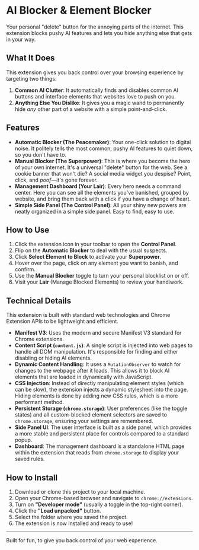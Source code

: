 # AI Blocker & Element Blocker

Your personal "delete" button for the annoying parts of the internet. This extension blocks pushy AI features and lets you hide anything else that gets in your way.

## What It Does

This extension gives you back control over your browsing experience by targeting two things:

1.  **Common AI Clutter**: It automatically finds and disables common AI buttons and interface elements that websites love to push on you.
2.  **Anything Else You Dislike**: It gives you a magic wand to permanently hide *any* other part of a website with a simple point-and-click.

## Features

*   **Automatic Blocker (The Peacemaker)**: Your one-click solution to digital noise. It politely tells the most common, pushy AI features to quiet down, so you don't have to.
*   **Manual Blocker (The Superpower)**: This is where you become the hero of your own internet. It's a universal "delete" button for the web. See a cookie banner that won't die? A social media widget you despise? Point, click, and *poof*—it's gone forever.
*   **Management Dashboard (Your Lair)**: Every hero needs a command center. Here you can see all the elements you've banished, grouped by website, and bring them back with a click if you have a change of heart.
*   **Simple Side Panel (The Control Panel)**: All your shiny new powers are neatly organized in a simple side panel. Easy to find, easy to use.

## How to Use

1.  Click the extension icon in your toolbar to open the **Control Panel**.
2.  Flip on the **Automatic Blocker** to deal with the usual suspects.
3.  Click **Select Element to Block** to activate your **Superpower**.
4.  Hover over the page, click on any element you want to banish, and confirm.
5.  Use the **Manual Blocker** toggle to turn your personal blocklist on or off.
6.  Visit your **Lair** (Manage Blocked Elements) to review your handiwork.

## Technical Details

This extension is built with standard web technologies and Chrome Extension APIs to be lightweight and efficient.

*   **Manifest V3**: Uses the modern and secure Manifest V3 standard for Chrome extensions.
*   **Content Script (`content.js`)**: A single script is injected into web pages to handle all DOM manipulation. It's responsible for finding and either disabling or hiding AI elements.
*   **Dynamic Content Handling**: It uses a `MutationObserver` to watch for changes to the webpage after it loads. This allows it to block AI elements that are loaded in dynamically with JavaScript.
*   **CSS Injection**: Instead of directly manipulating element styles (which can be slow), the extension injects a dynamic stylesheet into the page. Hiding elements is done by adding new CSS rules, which is a more performant method.
*   **Persistent Storage (`chrome.storage`)**: User preferences (like the toggle states) and all custom-blocked element selectors are saved to `chrome.storage`, ensuring your settings are remembered.
*   **Side Panel UI**: The user interface is built as a side panel, which provides a more stable and persistent place for controls compared to a standard popup.
*   **Dashboard**: The management dashboard is a standalone HTML page within the extension that reads from `chrome.storage` to display your saved rules.

## How to Install

1.  Download or clone this project to your local machine.
2.  Open your Chrome-based browser and navigate to `chrome://extensions`.
3.  Turn on **"Developer mode"** (usually a toggle in the top-right corner).
4.  Click the **"Load unpacked"** button.
5.  Select the folder where you saved the project.
6.  The extension is now installed and ready to use!

---

Built for fun, to give you back control of your web experience. 